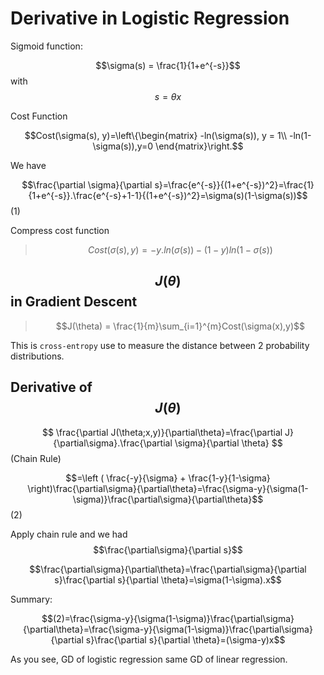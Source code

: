 # Derivative in Logistic Regression

Sigmoid function:

$$\sigma(s) = \frac{1}{1+e^{-s}}$$ with $$s=\theta x$$

Cost Function

$$Cost(\sigma(s), y)=\left\{\begin{matrix}
-ln(\sigma(s)), y = 1\\
-ln(1-\sigma(s)),y=0
\end{matrix}\right.$$

We have

$$\frac{\partial \sigma}{\partial s}=\frac{e^{-s}}{(1+e^{-s})^2}=\frac{1}{1+e^{-s}}.\frac{e^{-s}+1-1}{(1+e^{-s})^2}=\sigma(s)(1-\sigma(s))$$(1)

Compress cost function

> $$Cost(\sigma(s),y)=-y.ln(\sigma(s))-(1-y)ln(1-\sigma(s))$$

## $$J(\theta)$$ in Gradient Descent

> $$J(\theta) = \frac{1}{m}\sum_{i=1}^{m}Cost(\sigma(x),y)$$

This is `cross-entropy` use to measure the distance between 2 probability distributions.

## Derivative of $$J(\theta)$$

$$
\frac{\partial J(\theta;x,y)}{\partial\theta}=\frac{\partial J}{\partial\sigma}.\frac{\partial \sigma}{\partial \theta}
$$ (Chain Rule)

$$=\left ( \frac{-y}{\sigma} + \frac{1-y}{1-\sigma} \right)\frac{\partial\sigma}{\partial\theta}=\frac{\sigma-y}{\sigma(1-\sigma)}\frac{\partial\sigma}{\partial\theta}$$(2)

Apply chain rule and we had $$\frac{\partial\sigma}{\partial s}$$

$$\frac{\partial\sigma}{\partial\theta}=\frac{\partial\sigma}{\partial s}\frac{\partial s}{\partial \theta}=\sigma(1-\sigma).x$$

Summary:

$$(2)=\frac{\sigma-y}{\sigma(1-\sigma)}\frac{\partial\sigma}{\partial\theta}=\frac{\sigma-y}{\sigma(1-\sigma)}\frac{\partial\sigma}{\partial s}\frac{\partial s}{\partial \theta}=(\sigma-y)x$$

As you see, GD of logistic regression same GD of linear regression.
